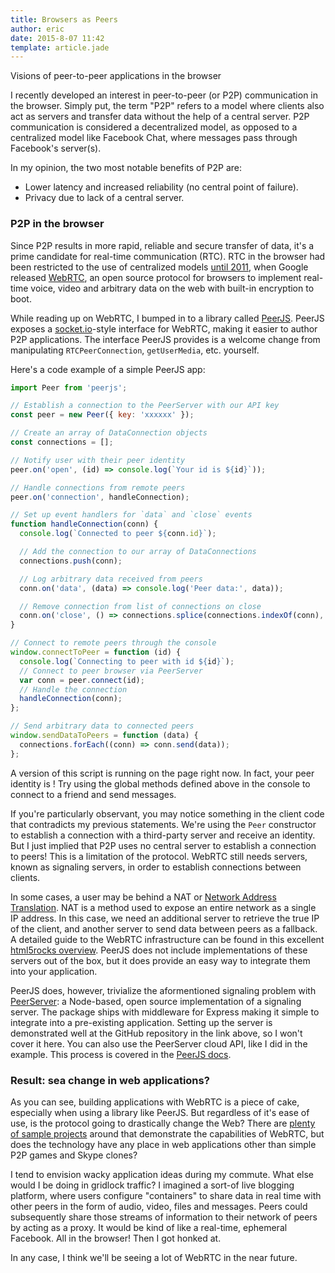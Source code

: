 ```yaml
---
title: Browsers as Peers
author: eric
date: 2015-8-07 11:42
template: article.jade
---
```

Visions of peer-to-peer applications in the browser
<span class="more"></span>

I recently developed an interest in peer-to-peer (or P2P) communication in
the browser. Simply put, the term "P2P" refers to a model where clients also act
as servers and transfer data without the help of a central server.
P2P communication is considered a decentralized model, as opposed to a
centralized model like Facebook Chat, where messages pass through Facebook's
server(s).

In my opinion, the two most notable benefits of P2P are:
- Lower latency and increased reliability (no central point of failure).
- Privacy due to lack of a central server.

### P2P in the browser

Since P2P results in more rapid, reliable and secure transfer of data, it's a
prime candidate for real-time communication (RTC). RTC in the browser had been
restricted to the use of centralized models [until 2011](http://lists.w3.org/Archives/Public/public-webrtc/2011May/0022.html "WebRTC release"),
when Google released [WebRTC](http://w3c.github.io/webrtc-pc/ "WebRTC WC3 Editors Draft"),
an open source protocol for browsers to implement real-time voice, video and
arbitrary data on the web with built-in encryption to boot.

While reading up on WebRTC, I bumped in to a library called [PeerJS](http://peerjs.com/, "PeerJS website").
PeerJS exposes a [socket.io](http://socket.io/ "SocketIO website")-style
interface for WebRTC, making it easier to author P2P applications. The interface
PeerJS provides is a welcome change from manipulating `RTCPeerConnection`,
`getUserMedia`, etc. yourself.

Here's a code example of a simple PeerJS app:

```javascript
import Peer from 'peerjs';

// Establish a connection to the PeerServer with our API key
const peer = new Peer({ key: 'xxxxxx' });

// Create an array of DataConnection objects
const connections = [];

// Notify user with their peer identity
peer.on('open', (id) => console.log(`Your id is ${id}`));

// Handle connections from remote peers
peer.on('connection', handleConnection);

// Set up event handlers for `data` and `close` events
function handleConnection(conn) {
  console.log(`Connected to peer ${conn.id}`);

  // Add the connection to our array of DataConnections
  connections.push(conn);

  // Log arbitrary data received from peers
  conn.on('data', (data) => console.log('Peer data:', data));

  // Remove connection from list of connections on close
  conn.on('close', () => connections.splice(connections.indexOf(conn), 1));
}

// Connect to remote peers through the console
window.connectToPeer = function (id) {
  console.log(`Connecting to peer with id ${id}`);
  // Connect to peer browser via PeerServer
  var conn = peer.connect(id);
  // Handle the connection
  handleConnection(conn);
};

// Send arbitrary data to connected peers
window.sendDataToPeers = function (data) {
  connections.forEach((conn) => conn.send(data));
};
```

<p id="peer-example" class="Box Box--aside">
A version of this script is running on the page right now. In fact, your peer
identity is <code id="peer-id"></code>! Try using the global methods defined
above in the console to connect to a friend and send messages.
</p>

If you're particularly observant, you may notice something in the client code
that contradicts my previous statements. We're using the `Peer` constructor
to establish a connection with a third-party server and receive an identity.
But I just implied that P2P uses no central server to establish a connection
to peers! This is a limitation of the protocol. WebRTC still needs servers,
known as signaling servers, in order to establish connections between clients.

In some cases, a user may be behind a NAT or [Network Address Translation](https://en.wikipedia.org/wiki/Network_address_translation). NAT is a method used to expose an entire network as a single IP address. In this case, we need
an additional server to retrieve the true IP of the client, and another server
to send data between peers as a fallback. A detailed guide to the WebRTC
infrastructure can be found in this excellent [html5rocks overview](http://www.html5rocks.com/en/tutorials/webrtc/infrastructure/ "html5rocks WebRTC infrastructure overview"). PeerJS does not include implementations of
these servers out of the box, but it does provide an easy way to integrate them
into your application.

PeerJS does, however, trivialize the aformentioned signaling problem with
[PeerServer](https://github.com/peers/peerjs-server "PeerServer repository"):
a Node-based, open source implementation of a signaling server. The
package ships with middleware for Express making it simple to integrate into a
pre-existing application. Setting up the server is demonstrated well at the
GitHub repository in the link above, so I won't cover it here. You can also
use the PeerServer cloud API, like I did in the example. This process is covered
in the [PeerJS docs](http://peerjs.com/docs "PeerJS docs").

### Result: sea change in web applications?

As you can see, building applications with WebRTC is a piece of cake, especially
when using a library like PeerJS. But regardless of it's ease of use,
is the protocol going to drastically change the Web? There are [plenty of sample
projects](https://github.com/webrtc/samples "WebRTC samples") around that
demonstrate the capabilities of WebRTC, but does the technology have any place
in web applications other than simple P2P games and Skype clones?

I tend to envision wacky application ideas during my commute. What else would
I be doing in gridlock traffic? I imagined a sort-of live blogging platform,
where users configure "containers" to share data in real time with other peers
in the form of audio, video, files and messages. Peers could subsequently
share those streams of information to their network of peers by acting as a
proxy. It would be kind of like a real-time, ephemeral Facebook. All in the
browser! Then I got honked at.

In any case, I think we'll be seeing a lot of WebRTC in the near future.

<script src="https://cdnjs.cloudflare.com/ajax/libs/peerjs/0.3.14/peer.min.js" type="text/javascript"></script>
<script src="main.js" type="text/javascript"></script>
